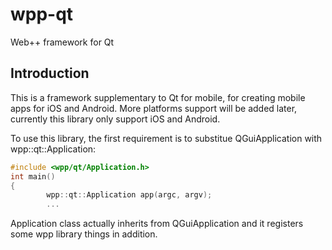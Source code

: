 # wpp-qt
Web++ framework for Qt

## Introduction

This is a framework supplementary to Qt for mobile, for creating mobile apps for iOS and Android. More platforms support will be added later, currently this library only support iOS and Android.

To use this library, the first requirement is to substitue QGuiApplication with wpp::qt::Application:
```c++
#include <wpp/qt/Application.h>
int main()
{
        wpp::qt::Application app(argc, argv);
        ...
```
Application class actually inherits from QGuiApplication and it registers some wpp library things in addition.

